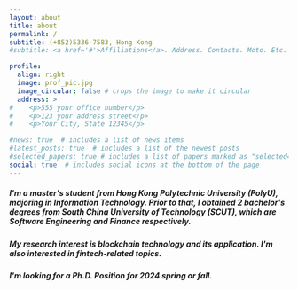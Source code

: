 ```yaml
---
layout: about
title: about
permalink: /
subtitle: (+852)5336-7583, Hong Kong
#subtitle: <a href='#'>Affiliations</a>. Address. Contacts. Moto. Etc.

profile:
  align: right
  image: prof_pic.jpg
  image_circular: false # crops the image to make it circular
  address: >
#    <p>555 your office number</p>
#    <p>123 your address street</p>
#    <p>Your City, State 12345</p>

#news: true  # includes a list of news items
#latest_posts: true  # includes a list of the newest posts
#selected_papers: true # includes a list of papers marked as "selected={true}"
social: true  # includes social icons at the bottom of the page
---
```


##### I'm a master's student from Hong Kong Polytechnic University (PolyU), majoring in Information Technology. Prior to that, I obtained 2 bachelor's degrees from South China University of Technology (SCUT), which are Software Engineering and Finance respectively.

##### My research interest is blockchain technology and its application. I'm also interested in fintech-related topics.

##### I'm looking for a Ph.D. Position for 2024 spring or fall.